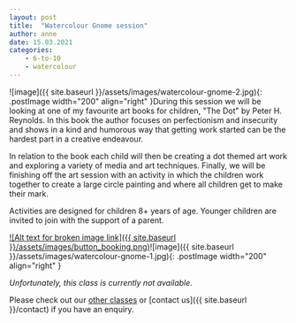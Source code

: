 ```yaml
---
layout: post
title:  "Watercolour Gnome session"
author: anne
date: 15.03.2021
categories: 
    - 6-to-10
    - watercolour
---
```


![image]({{ site.baseurl }}/assets/images/watercolour-gnome-2.jpg){: .postImage width="200" align="right" }During this session we will be looking at one of my favourite art books for children, "The Dot" by Peter H. Reynolds. In this book the author focuses on perfectionism and insecurity and shows in a kind and humorous way that getting work started can be the hardest part in a creative endeavour. 

In relation to the book each child will then be creating a dot themed art work and exploring a variety of media and art techniques. Finally, we will be finishing off the art session with an activity in which the children work together to create a large circle painting and where all children get to make their mark.

Activities are designed for children 8+ years of age. Younger children are invited to join with the support of a parent.

[![Alt text for broken image link]({{ site.baseurl }}/assets/images/button_booking.png)](https://www.bubblesandpaint.com)![image]({{ site.baseurl }}/assets/images/watercolour-gnome-1.jpg){: .postImage width="200" align="right" }

_Unfortunately, this class is currently not available._ 

Please check out our [other classes](https://www.trybooking.com/eventlist/bubblesandpaint) or [contact us]({{ site.baseurl }}/contact) if you have an enquiry.